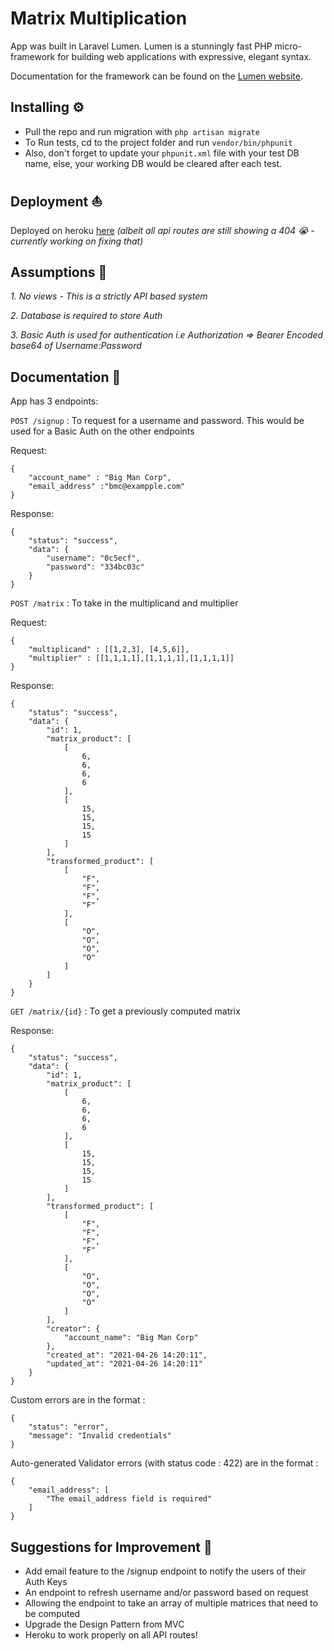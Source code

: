 # Matrix Multiplication

App was built in Laravel Lumen. Lumen is a stunningly fast PHP micro-framework for building web applications with expressive, elegant syntax.

Documentation for the framework can be found on the [Lumen website](https://lumen.laravel.com/docs).

## Installing ⚙️

* Pull the repo and run migration with 
```php artisan migrate```
* To Run tests, cd to the project folder and run
```vendor/bin/phpunit```
* Also, don't forget to update your `phpunit.xml` file with your test DB name, else, your working DB would be cleared after each test.

## Deployment ⛵️

Deployed on heroku [here](https://matrix-multiplier.herokuapp.com/) *(albeit all api routes are still showing a 404 😭 - currently working on fixing that)*

## Assumptions 🤔

*1. No views - This is a strictly API based system*

*2. Database is required to store Auth*

*3. Basic Auth is used for authentication i.e Authorization => Bearer Encoded base64 of Username:Password*


## Documentation 📖

App has 3 endpoints:

```POST /signup``` : To request for a username and password. This would be used for a Basic Auth on the other endpoints

Request:
```
{
	"account_name" : "Big Man Corp",
	"email_address" :"bmc@exampple.com"
}
```

Response:
```
{
    "status": "success",
    "data": {
        "username": "0c5ecf",
        "password": "334bc03c"
    }
}
```

```POST /matrix``` : To take in the multiplicand and multiplier

Request:
```
{
	"multiplicand" : [[1,2,3], [4,5,6]],
	"multiplier" : [[1,1,1,1],[1,1,1,1],[1,1,1,1]]
}
```

Response:
```
{
    "status": "success",
    "data": {
        "id": 1,
        "matrix_product": [
            [
                6,
                6,
                6,
                6
            ],
            [
                15,
                15,
                15,
                15
            ]
        ],
        "transformed_product": [
            [
                "F",
                "F",
                "F",
                "F"
            ],
            [
                "O",
                "O",
                "O",
                "O"
            ]
        ]
    }
}
```

```GET /matrix/{id}``` : To get a previously computed matrix

Response:
```
{
    "status": "success",
    "data": {
        "id": 1,
        "matrix_product": [
            [
                6,
                6,
                6,
                6
            ],
            [
                15,
                15,
                15,
                15
            ]
        ],
        "transformed_product": [
            [
                "F",
                "F",
                "F",
                "F"
            ],
            [
                "O",
                "O",
                "O",
                "O"
            ]
        ],
        "creator": {
            "account_name": "Big Man Corp"
        },
        "created_at": "2021-04-26 14:20:11",
        "updated_at": "2021-04-26 14:20:11"
    }
}
```

Custom errors are in the format :
```
{
    "status": "error",
    "message": "Invalid credentials"
}
```
Auto-generated Validator errors (with status code : 422) are in the format :
```
{
    "email_address": [
        "The email_address field is required"
    ]
}
```

## Suggestions for Improvement 🎉

* Add email feature to the /signup endpoint to notify the users of their Auth Keys
* An endpoint to refresh username and/or password based on request
* Allowing the endpoint to take an array of multiple matrices that need to be computed
* Upgrade the Design Pattern from MVC
* Heroku to work properly on all API routes! 
